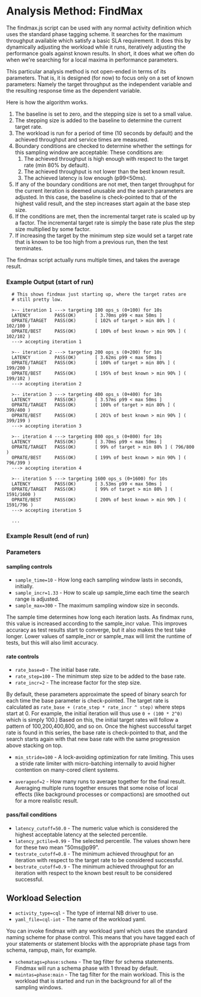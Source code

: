 Analysis Method: FindMax
========================

The findmax.js script can be used with any normal activity definition
which uses the standard phase tagging scheme. It searches for the maximum
throughput available which satisfy a basic SLA requirement. It does this
by dynamically adjusting the workload while it runs, iteratively adjusting
the performance goals against known results. In short, it does what we
often do when we're searching for a local maxima in performance
parameters.

This particular analysis method is not open-ended in terms of its
parameters. That is, it is designed (for now) to focus only on a set of
known parameters: Namely the target throughput as the independent variable
and the resulting response time as the dependent variable.

Here is how the algorithm works.

1. The baseline is set to zero, and the stepping size is set to a small
   value.
2. The stepping size is added to the baseline to determine the current
   target rate.
3. The workload is run for a period of time (10 seconds by default) and
   the achieved throughput and service times are measured.
4. Boundary conditions are checked to determine whether the settings for
   this sampling window are acceptable: These conditions are:
    1. The achieved throughput is high enough with respect to the target
       rate (min 80% by default).
    2. The achieved throughput is not lower than the best known result.
    3. The achieved latency is low enough (p99<50ms).
5. If any of the boundary conditions are not met, then target throughput
   for the current iteration is deemed unusable and the search parameters
   are adjusted. In this case, the baseline is check-pointed to that of
   the highest valid result, and the step increases start again at the
   base step size.
6. If the conditions are met, then the incremental target rate is scaled
   up by a factor. The incremental target rate is simply the base rate
   plus the step size multiplied by some factor.
7. If increasing the target by the minimum step size would set a target
   rate that is known to be too high from a previous run, then the test
   terminates.

The findmax script actually runs multiple times, and takes the average
result.

### Example Output (start of run)

      # This shows findmax just starting up, where the target rates are
      # still pretty low.

      >-- iteration 1 ---> targeting 100 ops_s (0+100) for 10s
      LATENCY         PASS(OK)       [ 3.70ms p99 < max 50ms ]
      OPRATE/TARGET   PASS(OK)       [ 102% of target > min 80% ] ( 102/100 )
      OPRATE/BEST     PASS(OK)       [ 100% of best known > min 90% ] ( 102/102 )
      ---> accepting iteration 1

      >-- iteration 2 ---> targeting 200 ops_s (0+200) for 10s
      LATENCY         PASS(OK)       [ 3.62ms p99 < max 50ms ]
      OPRATE/TARGET   PASS(OK)       [ 100% of target > min 80% ] ( 199/200 )
      OPRATE/BEST     PASS(OK)       [ 195% of best known > min 90% ] ( 199/102 )
      ---> accepting iteration 2

      >-- iteration 3 ---> targeting 400 ops_s (0+400) for 10s
      LATENCY         PASS(OK)       [ 3.57ms p99 < max 50ms ]
      OPRATE/TARGET   PASS(OK)       [ 100% of target > min 80% ] ( 399/400 )
      OPRATE/BEST     PASS(OK)       [ 201% of best known > min 90% ] ( 399/199 )
      ---> accepting iteration 3

      >-- iteration 4 ---> targeting 800 ops_s (0+800) for 10s
      LATENCY         PASS(OK)       [ 3.70ms p99 < max 50ms ]
      OPRATE/TARGET   PASS(OK)       [ 99% of target > min 80% ] ( 796/800 )
      OPRATE/BEST     PASS(OK)       [ 199% of best known > min 90% ] ( 796/399 )
      ---> accepting iteration 4

      >-- iteration 5 ---> targeting 1600 ops_s (0+1600) for 10s
      LATENCY         PASS(OK)       [ 3.53ms p99 < max 50ms ]
      OPRATE/TARGET   PASS(OK)       [ 99% of target > min 80% ] ( 1591/1600 )
      OPRATE/BEST     PASS(OK)       [ 200% of best known > min 90% ] ( 1591/796 )
      ---> accepting iteration 5

      ...

### Example Result (end of run)

### Parameters

#### sampling controls ####

- `sample_time=10` - How long each sampling window lasts in seconds,
  initially.
- `sample_incr=1.33` - How to scale up sample_time each time the search
  range is adjusted.
- `sample_max=300` - The maximum sampling window size in seconds.

The sample time determines how long each iteration lasts. As findmax runs,
this value is increased according to the sample_incr value. This improves
accuracy as test results start to converge, but it also makes the test
take longer. Lower values of sample_incr or sample_max will limit the
runtime of tests, but this will also limit accuracy.

#### rate controls ####

- `rate_base=0` - The initial base rate.
- `rate_step=100` - The minimum step size to be added to the base rate.
- `rate_incr=2` - The increase factor for the step size.

By default, these parameters approximate the speed of binary search for
each time the base parameter is check-pointed. The target rate is
calculated as `rate_base + (rate_step * rate_incr ^ step)` where steps
start at 0. For example, the initial iteration will thus use `0 +
(100 * 2^0)` which is simply 100.) Based on this, the initial target rates
will follow a pattern of 100,200,400,800, and so on. Once the highest
successful target rate is found in this series, the base rate is
check-pointed to that, and the search starts again with that new base rate
with the same progression above stacking on top.

- `min_stride=100` - A lock-avoiding optimization for rate limiting. This
  uses a stride rate limiter with micro-batching internally to avoid
  higher contention on many-cored client systems.

- `averageof=2` - How many runs to average together for the final result.
  Averaging multiple runs together ensures that some noise of local
  effects (like background processes or compactions) are smoothed out for
  a more realistic result.

#### pass/fail conditions ####

- `latency_cutoff=50.0` - The numeric value which is considered the
  highest acceptable latency at the selected percentile.
- `latency_pctile=0.99` - The selected percentile. The values shown here
  for these two mean "50ms@p99".
- `testrate_cutoff=0.8` - The minimum achieved throughput for an iteration
  with respect to the target rate to be considered successful.
- `bestrate_cutoff=0.9` - The minimum achieved throughput for an iteration
  with respect to the known best result to be considered successful.

## Workload Selection

- `activity_type=cql` - The type of internal NB driver to use.
- `yaml_file=cql-iot` - The name of the workload yaml.

You can invoke findmax with any workload yaml which uses the standard
naming scheme for phase control. This means that you have tagged each of
your statements or statement blocks with the appropriate phase tags from
schema, rampup, main, for example.

- `schematags=phase:schema` - The tag filter for schema statements.
  Findmax will run a schema phase with 1 thread by default.
- `maintas=phase:main` - The tag filter for the main workload. This is the
  workload that is started and run in the background for all of the
  sampling windows.

